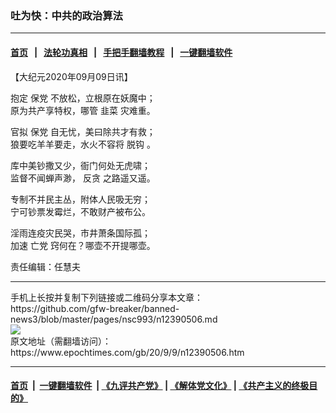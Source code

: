 ### 吐为快：中共的政治算法
------------------------

#### [首页](https://github.com/gfw-breaker/banned-news3/blob/master/README.md) &nbsp;&nbsp;|&nbsp;&nbsp; [法轮功真相](https://github.com/begood0513/basic/blob/master/README.md)  &nbsp;&nbsp;|&nbsp;&nbsp; [手把手翻墙教程](https://github.com/gfw-breaker/guides/wiki)  &nbsp;&nbsp;|&nbsp;&nbsp; [一键翻墙软件](https://github.com/gfw-breaker/nogfw/blob/master/README.md)  



<div><p>
 【大纪元2020年09月09日讯】
</p>
<p>
 抱定
 <ok href="https://www.epochtimes.com/gb/tag/%E4%BF%9D%E5%85%9A.html">
  保党
 </ok>
 不放松，立根原在妖魔中；
 <br/>
 原为共产享特权，哪管
 <ok href="https://www.epochtimes.com/gb/tag/%E9%9F%AD%E8%8F%9C.html">
  韭菜
 </ok>
 灾难重。
</p>
<p>
 官拟
 <ok href="https://www.epochtimes.com/gb/tag/%E4%BF%9D%E5%85%9A.html">
  保党
 </ok>
 自无忧，美曰除共才有救；
 <br/>
 狼要吃羊羊要走，水火不容将
 <ok href="https://www.epochtimes.com/gb/tag/%E8%84%B1%E9%92%A9.html">
  脱钩
 </ok>
 。
</p>
<p>
 库中美钞撒又少，衙门何处无虎啸；
 <br/>
 监督不闻蝉声渺，
 <ok href="https://www.epochtimes.com/gb/tag/%E5%8F%8D%E8%B4%AA.html">
  反贪
 </ok>
 之路遥又遥。
</p>
<p>
 专制不并民主丛，附体人民吸无穷；
 <br/>
 宁可钞票发霉烂，不敢财产被布公。
</p>
<p>
 淫雨连疫灾民哭，市井萧条国际孤；
 <br/>
 加速
 <ok href="https://www.epochtimes.com/gb/tag/%E4%BA%A1%E5%85%9A.html">
  亡党
 </ok>
 窍何在？哪壶不开提哪壶。
</p>
<p>
 责任编辑：任慧夫
</p>
</div>
<hr/>
手机上长按并复制下列链接或二维码分享本文章：<br/>
https://github.com/gfw-breaker/banned-news3/blob/master/pages/nsc993/n12390506.md <br/>
<a href='https://github.com/gfw-breaker/banned-news3/blob/master/pages/nsc993/n12390506.md'><img src='https://github.com/gfw-breaker/banned-news3/blob/master/pages/nsc993/n12390506.md.png'/></a> <br/>
原文地址（需翻墙访问）：https://www.epochtimes.com/gb/20/9/9/n12390506.htm


------------------------
#### [首页](https://github.com/gfw-breaker/banned-news3/blob/master/README.md) &nbsp;|&nbsp; [一键翻墙软件](https://github.com/gfw-breaker/nogfw/blob/master/README.md) &nbsp;| [《九评共产党》](https://github.com/gfw-breaker/9ping.md/blob/master/README.md#九评之一评共产党是什么) | [《解体党文化》](https://github.com/gfw-breaker/jtdwh.md/blob/master/README.md) | [《共产主义的终极目的》](https://github.com/gfw-breaker/gczydzjmd.md/blob/master/README.md)


<img src='http://gfw-breaker.win/banned-news3/pages/nsc993/n12390506.md' width='0px' height='0px'/>
